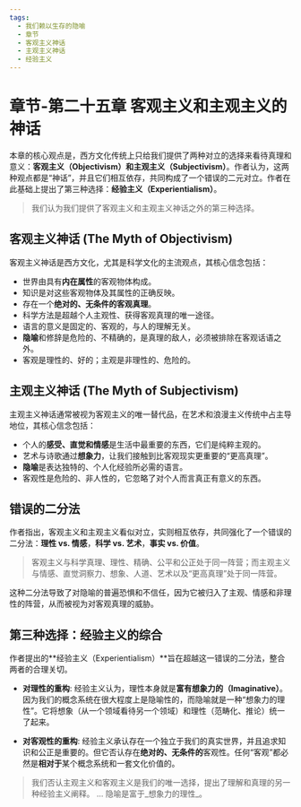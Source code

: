 ```yaml
---
tags:
  - 我们赖以生存的隐喻
  - 章节
  - 客观主义神话
  - 主观主义神话
  - 经验主义
---
```


# 章节-第二十五章 客观主义和主观主义的神话

本章的核心观点是，西方文化传统上只给我们提供了两种对立的选择来看待真理和意义：**客观主义（Objectivism）**和**主观主义（Subjectivism）**。作者认为，这两种观点都是“神话”，并且它们相互依存，共同构成了一个错误的二元对立。作者在此基础上提出了第三种选择：**经验主义（Experientialism）**。

> 我们认为我们提供了客观主义和主观主义神话之外的第三种选择。

## 客观主义神话 (The Myth of Objectivism)

客观主义神话是西方文化，尤其是科学文化的主流观点，其核心信念包括：
-   世界由具有**内在属性**的客观物体构成。
-   知识是对这些客观物体及其属性的正确反映。
-   存在一个**绝对的、无条件的客观真理**。
-   科学方法是超越个人主观性、获得客观真理的唯一途径。
-   语言的意义是固定的、客观的，与人的理解无关。
-   **隐喻**和修辞是危险的、不精确的，是真理的敌人，必须被排除在客观话语之外。
-   客观是理性的、好的；主观是非理性的、危险的。

## 主观主义神话 (The Myth of Subjectivism)

主观主义神话通常被视为客观主义的唯一替代品，在艺术和浪漫主义传统中占主导地位，其核心信念包括：
-   个人的**感受、直觉和情感**是生活中最重要的东西，它们是纯粹主观的。
-   艺术与诗歌通过**想象力**，让我们接触到比客观现实更重要的“更高真理”。
-   **隐喻**是表达独特的、个人化经验所必需的语言。
-   客观性是危险的、非人性的，它忽略了对个人而言真正有意义的东西。

## 错误的二分法

作者指出，客观主义和主观主义看似对立，实则相互依存，共同强化了一个错误的二分法：**理性 vs. 情感**，**科学 vs. 艺术**，**事实 vs. 价值**。

> 客观主义与科学真理、理性、精确、公平和公正处于同一阵营；而主观主义与情感、直觉洞察力、想象、人道、艺术以及“更高真理”处于同一阵营。

这种二分法导致了对隐喻的普遍恐惧和不信任，因为它被归入了主观、情感和非理性的阵营，从而被视为对客观真理的威胁。

## 第三种选择：经验主义的综合

作者提出的**经验主义（Experientialism）**旨在超越这一错误的二分法，整合两者的合理关切。

-   **对理性的重构**: 经验主义认为，理性本身就是**富有想象力的（Imaginative）**。因为我们的概念系统在很大程度上是隐喻性的，而隐喻就是一种“想象力的理性”。它将想象（从一个领域看待另一个领域）和理性（范畴化、推论）统一了起来。

-   **对客观性的重构**: 经验主义承认存在一个独立于我们的真实世界，并且追求知识和公正是重要的。但它否认存在**绝对的、无条件的**客观性。任何“客观”都必然是**相对于**某个概念系统和一套文化价值的。

> 我们否认主观主义和客观主义是我们的唯一选择，提出了理解和真理的另一种经验主义阐释。
> ...
> 隐喻是富于_想象力的理性_。